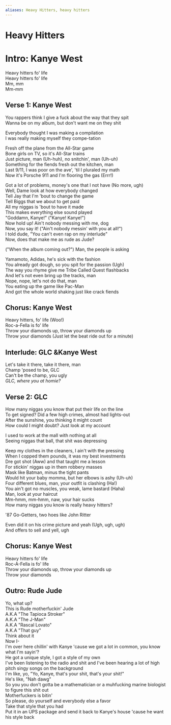 ```yaml
---
aliases: Heavy Hitters, heavy hitters
---
```


# Heavy Hitters

# Intro: Kanye West

Heavy hitters fo' life  
Heavy hitters fo' life  
Mm, mm  
Mm-mm

## Verse 1: Kanye West

You rappers think I give a fuck about the way that they spit  
Wanna be on my album, but don't want me on they shit

Everybody thought I was making a compilation  
I was really making myself they compe-tation

Fresh off the plane from the All-Star game  
Bone girls on TV, so it's All-Star trains  
Just picture, man (Uh-huh), no snitchin', man (Uh-uh)  
Something for the fiends fresh out the kitchen, man  
Last 9/11, I was poor on the ave', 'til I pluraled my math  
Now it's Porsche 911 and I'm flooring the gas (Errr!)

Got a lot of problems, money's one that I not have (No more, ugh)  
Well, Dame look at how everybody changed  
Tell Jay that I'm 'bout to change the game  
Tell Biggs that we about to get paid  
All my niggas is 'bout to have it made  
This makes everything else sound played  
"Goddamn, Kanye!" ("Kanye! Kanye!")  
Now hold up! Ain't nobody messing with me, dog  
Now, you say it! ("Ain't nobody messin' with you at all!")  
I told dude, "You can't even rap on my interlude"  
Now, does that make me as rude as Jude?

("When the album coming out?") Man, the people is asking

Yamamoto, Adidas, he's sick with the fashion  
You already got dough, so you spit for the passion (Ugh)  
The way you rhyme give me Tribe Called Quest flashbacks  
And let's not even bring up the tracks, man  
Nope, nope, let's not do that, man  
You eating up the game like Pac-Man  
And got the whole world shaking just like crack fiends

## Chorus: Kanye West

Heavy hitters, fo' life (Woo!)  
Roc-a-Fella is fo' life  
Throw your diamonds up, throw your diamonds up  
Throw your diamonds (Just let the beat ride out for a minute)

## Interlude: GLC &Kanye West

Let's take it there, take it there, man  
Champ 'posed to be, GLC  
Can't be the champ, you ugly  
_GLC, where you at homie?_

## Verse 2: GLC

How many niggas you know that put their life on the line  
To get signed? Did a few high crimes, almost had lights-out  
After the sunshine, you thinking it might count  
How could I might doubt? Just look at my account

I used to work at the mall with nothing at all  
Seeing niggas that ball, that shit was depressing

Keep my clothes in the cleaners, I ain't with the pressing  
When I copped them pounds, it was my best investments  
Dre got shot (Aww) and that taught me a lesson  
For stickin' niggas up in them robbery masses  
Mask like Batman, minus the tight pants  
Would hit your baby momma, but her elbows is ashy (Uh-uh)  
Four different blues, man, your outfit is clashing (Ha!)  
You ain't got no muscles, you weak, lame bastard (Haha)  
Man, look at your haircut  
Mm-hmm, mm-hmm, naw, your hair sucks  
How many niggas you know is really heavy hitters?  

'87 Go-Getters, two hoes like John Ritter

Even did it on his crime picture and yeah (Ugh, ugh, ugh)  
And offers to sell and yell, ugh

## Chorus: Kanye West

Heavy hitters fo' life  
Roc-A-Fella is fo' life  
Throw your diamonds up, throw your diamonds up  
Throw your diamonds

## Outro: Rude Jude

Yo, what up?  
This is Rude motherfuckin' Jude  
A.K.A "The Tapioca Stroker"  
A.K.A "The J-Man"  
A.K.A "Rascal Lovato"  
A.K.A "That guy"  
Think about it  
Now I-  
I'm over here chillin' with Kanye 'cause we got a lot in common, you know what I'm sayin'?  
He got a unique style, I got a style of my own  
I've been listening to the radio and shit and I've been hearing a lot of high pitch singy songs on the background  
I'm like, yo, "Yo, Kanye, that's your shit, that's your shit!"  
He's like, "Nah dawg"  
So you you don't gotta be a mathematician or a muhfucking marine biologist to figure this shit out  
Motherfuckers is bitin'  
So please, do yourself and everybody else a favor  
Take that style that you had  
Put it in an UPS package and send it back to Kanye's house 'cause he want his style back
